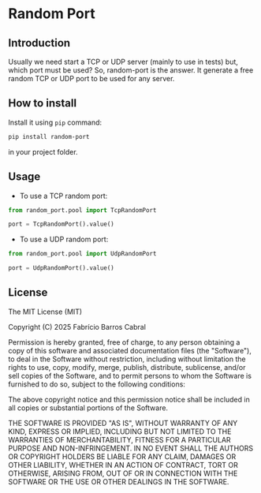 # Random Port

## Introduction

Usually we need start a TCP or UDP server (mainly to use in tests) but, which
port must be used? So, random-port is the answer. It generate a free random
TCP or UDP port to be used for any server.

## How to install

Install it using `pip` command:

```bash
pip install random-port
```

in your project folder.

## Usage

- To use a TCP random port:

```python
from random_port.pool import TcpRandomPort

port = TcpRandomPort().value()
```

- To use a UDP random port:

```python
from random_port.pool import UdpRandomPort

port = UdpRandomPort().value()
```

## License

The MIT License (MIT)

Copyright (C) 2025 Fabrício Barros Cabral

Permission is hereby granted, free of charge, to any person obtaining a copy
of this software and associated documentation files (the "Software"), to deal
in the Software without restriction, including without limitation the rights
to use, copy, modify, merge, publish, distribute, sublicense, and/or sell
copies of the Software, and to permit persons to whom the Software is
furnished to do so, subject to the following conditions:

The above copyright notice and this permission notice shall be included
in all copies or substantial portions of the Software.

THE SOFTWARE IS PROVIDED "AS IS", WITHOUT WARRANTY OF ANY KIND, EXPRESS OR
IMPLIED, INCLUDING BUT NOT LIMITED TO THE WARRANTIES OF MERCHANTABILITY,
FITNESS FOR A PARTICULAR PURPOSE AND NON-INFRINGEMENT. IN NO EVENT SHALL THE
AUTHORS OR COPYRIGHT HOLDERS BE LIABLE FOR ANY CLAIM, DAMAGES OR OTHER
LIABILITY, WHETHER IN AN ACTION OF CONTRACT, TORT OR OTHERWISE, ARISING FROM,
OUT OF OR IN CONNECTION WITH THE SOFTWARE OR THE USE OR OTHER DEALINGS IN THE
SOFTWARE.
